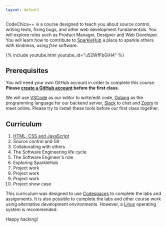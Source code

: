 ```yaml
---
layout: default
---
```


CodeChica++ is a course designed to teach you about source control,
writing tests, fixing bugs, and other web development fundamentals.
You will explore roles such as Product Manager, Designer and Web Developer.
You will learn how to contribute to [SparkleHub][sparklehub]
a place to sparkle others with kindness, using *free* software.

{% include youtube.html youtube_id="u52WfFbGiH4" %}

## Prerequisites

You will need your own GitHub account in order to complete this course.
**Please <a href="https://github.com/signup">create a GitHub account</a> before
the first class.**

We will use [VSCode][vscode] as our
editor to write/edit code, [Golang][golang] as the
programming language for our backend server, [Slack][slack]
to chat and [Zoom][zoom] to meet online. Please try to
install these tools before our first class together.

## Curriculum

1. [HTML, CSS and JavaScript](./lessons/0x01/)
1. Source control and Git
1. Collaborating with others
1. The Software Engineering life cycle
1. The Software Engineer's role
1. Exploring SparkleHub
1. Project work
1. Project work
1. Project work
1. Project show case

This curriculum was designed to use [Codespaces](./guides/github.html#codespaces)
to complete the labs and assignments.
It is also possible to complete the labs and other course work using alternative
development environments. However, a [Linux](./guides/linux.html) operating system
is recommended.

Happy hacking!

[golang]: https://golang.org/dl/
[slack]: https://slack.com/downloads/
[sparklehub]: https://sparklehub.herokuapp.com/
[vscode]: https://code.visualstudio.com/Download
[zoom]: https://zoom.us/

